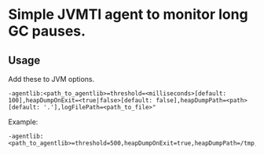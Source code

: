 # Simple JVMTI agent to monitor long GC pauses.
## Usage
Add these to JVM options.
 ```
-agentlib:<path_to_agentlib>=threshold=<milliseconds>[default: 100],heapDumpOnExit=<true|false>[default: false],heapDumpPath=<path>[default: '.'],logFilePath=<path_to_file>"
```

Example:
```
-agentlib:<path_to_agentlib>=threshold=500,heapDumpOnExit=true,heapDumpPath=/tmp,logFilePath=/var/log/agent.log"
```
